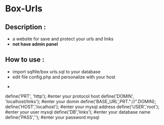 # Box-Urls
## Description :
- a website for save and protect your urls and links 
- **not have admin panel**

## How to use :
- import sqlfile/box urls.sql to your database
- edit file config.php and personalize with your host
- ``` php
define('PRT', 'http'); #enter your protocol host
define('DOMIN', 'localhost/links'); #enter your domin
define('BASE_URL',PRT."://".DOMIN); 
define('HOST','localhost'); #enter your mysql address
define('USER','root'); #enter your user mysql
define('DB','links'); #enter your database name
define('PASS',''); #enter your password mysql
```
